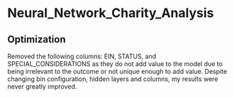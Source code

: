 # Neural_Network_Charity_Analysis

## Optimization
Removed the following columns: EIN, STATUS, and SPECIAL_CONSIDERATIONS as they do not add value to the model due to being irrelevant to the outcome or not unique enough to add value.
Despite changing bin configuration, hidden layers and columns, my results were never greatly improved. 
